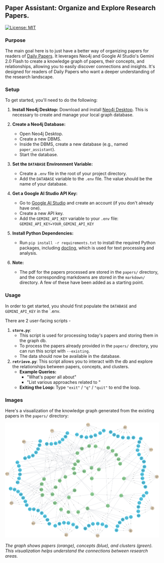 ## Paper Assistant: Organize and Explore Research Papers.

[![License: MIT](https://img.shields.io/badge/License-MIT-yellow.svg)](https://opensource.org/licenses/MIT)

### Purpose

The main goal here is to just have a better way of organizing papers for readers of [Daily Papers](https://huggingface.co/papers). It leverages Neo4j and Google AI Studio's Gemini 2.0 Flash to create a knowledge graph of papers, their concepts, and relationships, allowing you to easily discover connections and insights.  It's designed for readers of Daily Papers who want a deeper understanding of the research landscape.

### Setup

To get started, you'll need to do the following:
1.  **Install Neo4j Desktop:** Download and install [Neo4j Desktop](https://neo4j.com/download/). This is necessary to create and manage your local graph database.

2.  **Create a Neo4j Database:**
    *   Open Neo4j Desktop.
    *   Create a new DBMS.
    *   Inside the DBMS, create a new database (e.g., named `paper_assistant`).
    *   Start the database.

3.  **Set the `DATABASE` Environment Variable:**
    *   Create a `.env` file in the root of your project directory.
    *   Add the `DATABASE` variable to the `.env` file. The value should be the name of your database.

4.  **Get a Google AI Studio API Key:**
    *   Go to [Google AI Studio](https://aistudio.google.com/) and create an account (if you don't already have one).
    *   Create a new API key.
    *   Add the `GEMINI_API_KEY` variable to your `.env` file: `GEMINI_API_KEY=YOUR_GEMINI_API_KEY`

5.  **Install Python Dependencies:**
    *   Run `pip install -r requirements.txt` to install the required Python packages, including [docling](https://github.com/DS4SD/docling), which is used for text processing and analysis.

6. **Note:**
    *   The pdf for the papers processed are stored in the `papers/` directory, and the corresponding markdowns are stored in the `markdown/` directory. A few of these have been added as a starting point.

### Usage

In order to get started, you should first populate the `DATABASE` and `GEMINI_API_KEY` in the `.env.

There are 2 user-facing scripts -
1. **`store.py`**:
    *   This script is used for processing today's papers and storing them in the graph db.
    *   To process the papers already provided in the `papers/` directory, you can run this script with `--existing`.
    *   The data should now be available in the database.
2. **`retrieve.py`**: This script allows you to interact with the db and explore the relationships between papers, concepts, and clusters.
    * **Example Queries:**
        * "What's <xyz> paper all about"
        * "List various approaches related to <xyz>"
    * **Exiting the Loop:**  Type `"exit"` / `"q"` / `"quit"` to end the loop.

### Images

Here's a visualization of the knowledge graph generated from the existing papers in the `papers/` directory:

![Graph](graph.png)

*The graph shows papers (orange), concepts (blue), and clusters (green). This visualization helps understand the connections between research areas.*
